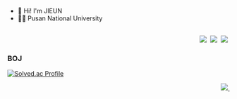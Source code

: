 - 🤗 Hi! I'm JIEUN
- 👨‍🏫 Pusan National University

<br>  
<div align="right">
  <img src="https://img.shields.io/badge/c++-007ACC.svg?style=for-the-badge&logo=cplusplus&logoColor=white" />&nbsp
  <img src="https://img.shields.io/badge/c-FF4154?style=for-the-badge&logo=c&logoColor=white" />&nbsp
  <img src="https://img.shields.io/badge/python-7ccf2f?style=for-the-badge&logo=python&logoColor=white" />&nbsp
</div>

### BOJ
[![Solved.ac Profile](http://mazassumnida.wtf/api/v2/generate_badge?boj=phlox22)](https://solved.ac/phlox22)

<div align="right">
  <a href="phlox22@gmail.com">
    <img src="https://img.shields.io/badge/phlox22@gmail.com-D14836?style=for-the-badge&logo=gmail&logoColor=white"/>&nbsp
  </a>
</div>

